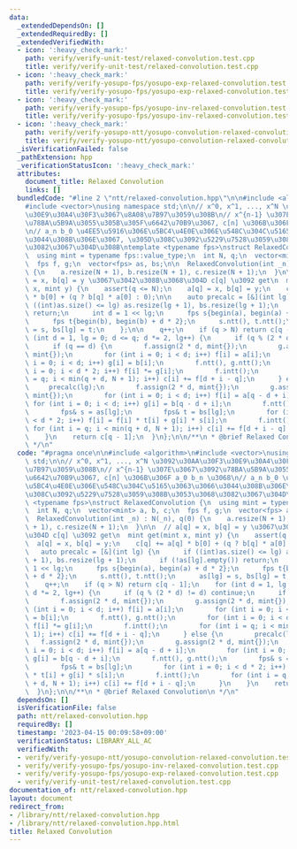 ```yaml
---
data:
  _extendedDependsOn: []
  _extendedRequiredBy: []
  _extendedVerifiedWith:
  - icon: ':heavy_check_mark:'
    path: verify/verify-unit-test/relaxed-convolution.test.cpp
    title: verify/verify-unit-test/relaxed-convolution.test.cpp
  - icon: ':heavy_check_mark:'
    path: verify/verify-yosupo-fps/yosupo-exp-relaxed-convolution.test.cpp
    title: verify/verify-yosupo-fps/yosupo-exp-relaxed-convolution.test.cpp
  - icon: ':heavy_check_mark:'
    path: verify/verify-yosupo-fps/yosupo-inv-relaxed-convolution.test.cpp
    title: verify/verify-yosupo-fps/yosupo-inv-relaxed-convolution.test.cpp
  - icon: ':heavy_check_mark:'
    path: verify/verify-yosupo-ntt/yosupo-convolution-relaxed-convolution.test.cpp
    title: verify/verify-yosupo-ntt/yosupo-convolution-relaxed-convolution.test.cpp
  _isVerificationFailed: false
  _pathExtension: hpp
  _verificationStatusIcon: ':heavy_check_mark:'
  attributes:
    document_title: Relaxed Convolution
    links: []
  bundledCode: "#line 2 \"ntt/relaxed-convolution.hpp\"\n\n#include <algorithm>\n\
    #include <vector>\nusing namespace std;\n\n// x^0, x^1, ..., x^N \u3092\u30AA\u30F3\
    \u30E9\u30A4\u30F3\u3067\u8A08\u7B97\u3059\u308B\n// x^{n-1} \u307E\u3067\u3092\
    \u78BA\u5B9A\u3055\u305B\u305F\u6642\u70B9\u3067, c[n] \u306B\u306F a_0 b_n \u3068\
    \n// a_n b_0 \u4EE5\u5916\u306E\u5BC4\u4E0E\u306E\u548C\u304C\u5165\u3063\u3066\
    \u3044\u308B\u306E\u3067, \u305D\u308C\u3092\u5229\u7528\u3059\u308B\u3053\u3068\
    \u3082\u3067\u304D\u308B\ntemplate <typename fps>\nstruct RelaxedConvolution {\n\
    \  using mint = typename fps::value_type;\n  int N, q;\n  vector<mint> a, b, c;\n\
    \  fps f, g;\n  vector<fps> as, bs;\n\n  RelaxedConvolution(int _n) : N(_n), q(0)\
    \ {\n    a.resize(N + 1), b.resize(N + 1), c.resize(N + 1);\n  }\n\n  // a[q]\
    \ = x, b[q] = y \u3067\u3042\u308B\u3068\u304D c[q] \u3092 get\n  mint get(mint\
    \ x, mint y) {\n    assert(q <= N);\n    a[q] = x, b[q] = y;\n    c[q] += a[q]\
    \ * b[0] + (q ? b[q] * a[0] : 0);\n\n    auto precalc = [&](int lg) {\n      if\
    \ ((int)as.size() <= lg) as.resize(lg + 1), bs.resize(lg + 1);\n      if (!as[lg].empty())\
    \ return;\n      int d = 1 << lg;\n      fps s{begin(a), begin(a) + d * 2};\n\
    \      fps t{begin(b), begin(b) + d * 2};\n      s.ntt(), t.ntt();\n      as[lg]\
    \ = s, bs[lg] = t;\n    };\n\n    q++;\n    if (q > N) return c[q - 1];\n    for\
    \ (int d = 1, lg = 0; d <= q; d *= 2, lg++) {\n      if (q % (2 * d) != d) continue;\n\
    \      if (q == d) {\n        f.assign(2 * d, mint{});\n        g.assign(2 * d,\
    \ mint{});\n        for (int i = 0; i < d; i++) f[i] = a[i];\n        for (int\
    \ i = 0; i < d; i++) g[i] = b[i];\n        f.ntt(), g.ntt();\n        for (int\
    \ i = 0; i < d * 2; i++) f[i] *= g[i];\n        f.intt();\n        for (int i\
    \ = q; i < min(q + d, N + 1); i++) c[i] += f[d + i - q];\n      } else {\n   \
    \     precalc(lg);\n        f.assign(2 * d, mint{});\n        g.assign(2 * d,\
    \ mint{});\n        for (int i = 0; i < d; i++) f[i] = a[q - d + i];\n       \
    \ for (int i = 0; i < d; i++) g[i] = b[q - d + i];\n        f.ntt(), g.ntt();\n\
    \        fps& s = as[lg];\n        fps& t = bs[lg];\n        for (int i = 0; i\
    \ < d * 2; i++) f[i] = f[i] * t[i] + g[i] * s[i];\n        f.intt();\n       \
    \ for (int i = q; i < min(q + d, N + 1); i++) c[i] += f[d + i - q];\n      }\n\
    \    }\n    return c[q - 1];\n  }\n};\n\n/**\n * @brief Relaxed Convolution\n\
    \ */\n"
  code: "#pragma once\n\n#include <algorithm>\n#include <vector>\nusing namespace\
    \ std;\n\n// x^0, x^1, ..., x^N \u3092\u30AA\u30F3\u30E9\u30A4\u30F3\u3067\u8A08\
    \u7B97\u3059\u308B\n// x^{n-1} \u307E\u3067\u3092\u78BA\u5B9A\u3055\u305B\u305F\
    \u6642\u70B9\u3067, c[n] \u306B\u306F a_0 b_n \u3068\n// a_n b_0 \u4EE5\u5916\u306E\
    \u5BC4\u4E0E\u306E\u548C\u304C\u5165\u3063\u3066\u3044\u308B\u306E\u3067, \u305D\
    \u308C\u3092\u5229\u7528\u3059\u308B\u3053\u3068\u3082\u3067\u304D\u308B\ntemplate\
    \ <typename fps>\nstruct RelaxedConvolution {\n  using mint = typename fps::value_type;\n\
    \  int N, q;\n  vector<mint> a, b, c;\n  fps f, g;\n  vector<fps> as, bs;\n\n\
    \  RelaxedConvolution(int _n) : N(_n), q(0) {\n    a.resize(N + 1), b.resize(N\
    \ + 1), c.resize(N + 1);\n  }\n\n  // a[q] = x, b[q] = y \u3067\u3042\u308B\u3068\
    \u304D c[q] \u3092 get\n  mint get(mint x, mint y) {\n    assert(q <= N);\n  \
    \  a[q] = x, b[q] = y;\n    c[q] += a[q] * b[0] + (q ? b[q] * a[0] : 0);\n\n \
    \   auto precalc = [&](int lg) {\n      if ((int)as.size() <= lg) as.resize(lg\
    \ + 1), bs.resize(lg + 1);\n      if (!as[lg].empty()) return;\n      int d =\
    \ 1 << lg;\n      fps s{begin(a), begin(a) + d * 2};\n      fps t{begin(b), begin(b)\
    \ + d * 2};\n      s.ntt(), t.ntt();\n      as[lg] = s, bs[lg] = t;\n    };\n\n\
    \    q++;\n    if (q > N) return c[q - 1];\n    for (int d = 1, lg = 0; d <= q;\
    \ d *= 2, lg++) {\n      if (q % (2 * d) != d) continue;\n      if (q == d) {\n\
    \        f.assign(2 * d, mint{});\n        g.assign(2 * d, mint{});\n        for\
    \ (int i = 0; i < d; i++) f[i] = a[i];\n        for (int i = 0; i < d; i++) g[i]\
    \ = b[i];\n        f.ntt(), g.ntt();\n        for (int i = 0; i < d * 2; i++)\
    \ f[i] *= g[i];\n        f.intt();\n        for (int i = q; i < min(q + d, N +\
    \ 1); i++) c[i] += f[d + i - q];\n      } else {\n        precalc(lg);\n     \
    \   f.assign(2 * d, mint{});\n        g.assign(2 * d, mint{});\n        for (int\
    \ i = 0; i < d; i++) f[i] = a[q - d + i];\n        for (int i = 0; i < d; i++)\
    \ g[i] = b[q - d + i];\n        f.ntt(), g.ntt();\n        fps& s = as[lg];\n\
    \        fps& t = bs[lg];\n        for (int i = 0; i < d * 2; i++) f[i] = f[i]\
    \ * t[i] + g[i] * s[i];\n        f.intt();\n        for (int i = q; i < min(q\
    \ + d, N + 1); i++) c[i] += f[d + i - q];\n      }\n    }\n    return c[q - 1];\n\
    \  }\n};\n\n/**\n * @brief Relaxed Convolution\n */\n"
  dependsOn: []
  isVerificationFile: false
  path: ntt/relaxed-convolution.hpp
  requiredBy: []
  timestamp: '2023-04-15 00:09:58+09:00'
  verificationStatus: LIBRARY_ALL_AC
  verifiedWith:
  - verify/verify-yosupo-ntt/yosupo-convolution-relaxed-convolution.test.cpp
  - verify/verify-yosupo-fps/yosupo-inv-relaxed-convolution.test.cpp
  - verify/verify-yosupo-fps/yosupo-exp-relaxed-convolution.test.cpp
  - verify/verify-unit-test/relaxed-convolution.test.cpp
documentation_of: ntt/relaxed-convolution.hpp
layout: document
redirect_from:
- /library/ntt/relaxed-convolution.hpp
- /library/ntt/relaxed-convolution.hpp.html
title: Relaxed Convolution
---
```

